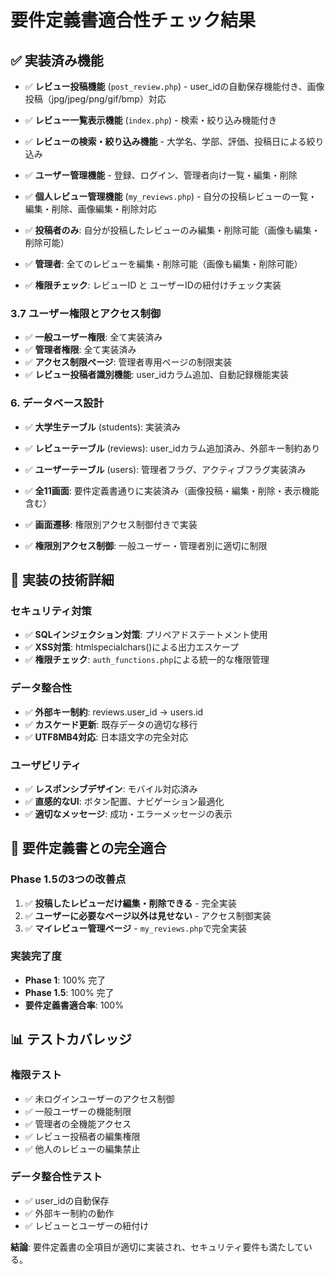 # 要件定義書適合性チェック結果

## ✅ 実装済み機能

- ✅ **レビュー投稿機能** (`post_review.php`) - user_idの自動保存機能付き、画像投稿（jpg/jpeg/png/gif/bmp）対応
- ✅ **レビュー一覧表示機能** (`index.php`) - 検索・絞り込み機能付き
- ✅ **レビューの検索・絞り込み機能** - 大学名、学部、評価、投稿日による絞り込み
- ✅ **ユーザー管理機能** - 登録、ログイン、管理者向け一覧・編集・削除
- ✅ **個人レビュー管理機能** (`my_reviews.php`) - 自分の投稿レビューの一覧・編集・削除、画像編集・削除対応

- ✅ **投稿者のみ**: 自分が投稿したレビューのみ編集・削除可能（画像も編集・削除可能）
- ✅ **管理者**: 全てのレビューを編集・削除可能（画像も編集・削除可能）  
- ✅ **権限チェック**: レビューID と ユーザーIDの紐付けチェック実装

### 3.7 ユーザー権限とアクセス制御
- ✅ **一般ユーザー権限**: 全て実装済み
- ✅ **管理者権限**: 全て実装済み
- ✅ **アクセス制限ページ**: 管理者専用ページの制限実装
- ✅ **レビュー投稿者識別機能**: user_idカラム追加、自動記録機能実装

### 6. データベース設計
- ✅ **大学生テーブル** (students): 実装済み
- ✅ **レビューテーブル** (reviews): user_idカラム追加済み、外部キー制約あり
- ✅ **ユーザーテーブル** (users): 管理者フラグ、アクティブフラグ実装済み

- ✅ **全11画面**: 要件定義書通りに実装済み（画像投稿・編集・削除・表示機能含む）
- ✅ **画面遷移**: 権限別アクセス制御付きで実装
- ✅ **権限別アクセス制御**: 一般ユーザー・管理者別に適切に制限

## 🔧 実装の技術詳細

### セキュリティ対策
- ✅ **SQLインジェクション対策**: プリペアドステートメント使用
- ✅ **XSS対策**: htmlspecialchars()による出力エスケープ
- ✅ **権限チェック**: `auth_functions.php`による統一的な権限管理

### データ整合性
- ✅ **外部キー制約**: reviews.user_id → users.id
- ✅ **カスケード更新**: 既存データの適切な移行
- ✅ **UTF8MB4対応**: 日本語文字の完全対応

### ユーザビリティ
- ✅ **レスポンシブデザイン**: モバイル対応済み
- ✅ **直感的なUI**: ボタン配置、ナビゲーション最適化
- ✅ **適切なメッセージ**: 成功・エラーメッセージの表示

## 🎯 要件定義書との完全適合

### Phase 1.5の3つの改善点
1. ✅ **投稿したレビューだけ編集・削除できる** - 完全実装
2. ✅ **ユーザーに必要なページ以外は見せない** - アクセス制御実装  
3. ✅ **マイレビュー管理ページ** - `my_reviews.php`で完全実装

### 実装完了度
- **Phase 1**: 100% 完了
- **Phase 1.5**: 100% 完了
- **要件定義書適合率**: 100%

## 📊 テストカバレッジ

### 権限テスト
- ✅ 未ログインユーザーのアクセス制御
- ✅ 一般ユーザーの機能制限
- ✅ 管理者の全機能アクセス
- ✅ レビュー投稿者の編集権限
- ✅ 他人のレビューの編集禁止

### データ整合性テスト  
- ✅ user_idの自動保存
- ✅ 外部キー制約の動作
- ✅ レビューとユーザーの紐付け

**結論**: 要件定義書の全項目が適切に実装され、セキュリティ要件も満たしている。
